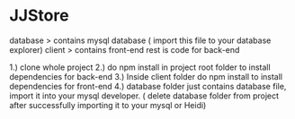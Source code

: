 # JJStore

database > contains mysql database ( import this file to your database explorer)
client > contains front-end
rest is code for back-end

1.) clone whole project
2.) do npm install in project root folder to install dependencies for back-end
3.) Inside client folder do npm install to install dependencies for front-end
4.) database folder just contains database file, import it into your mysql developer. ( delete database folder from project after successfully importing it to your mysql or Heidi)
